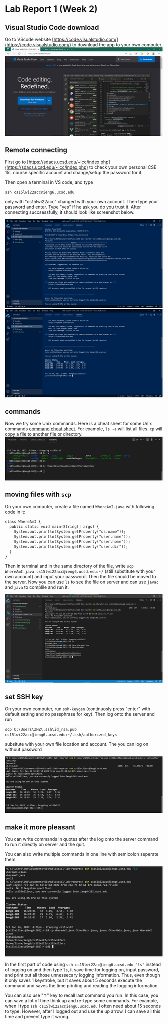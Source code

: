 # Lab Report 1   (Week 2)

## Visual Studio Code download

Go to VScode website [https://code.visualstudio.com/](https://code.visualstudio.com/) to download the app to your own computer.
![website](VScode.png)

## Remote connecting

First go to [https://sdacs.ucsd.edu/~icc/index.php](https://sdacs.ucsd.edu/~icc/index.php) to check your own personal CSE 15L course specific account and change/setup the password for it. 

Then open a terminal in VS code, and type 

`ssh cs15lwi22acc@ieng6.ucsd.edu`

only with "cs15lwi22acc" changed with your own account. Then type your password and enter. Type "yes" if he ask you do you trust it.  After connecting succsessfully, it should look like screenshot below.

![rC1](remoteConnect1.png)
![rC2](remoteConnect2.png)

## commands

Now we try some Unix commands. Here is a cheat sheet for some Unix commands
[command cheat sheet](http://www.mathcs.emory.edu/~valerie/courses/fall10/155/resources/unix_cheatsheet.html).
For example, `ls -a` will list all files. `cp` will copy a file to another file or directory.
![commands](commands.png)

## moving files with `scp`

On your own computer, create a file named `WhereAmI.java` with following code in it:

```
class WhereAmI {
  public static void main(String[] args) {
    System.out.println(System.getProperty("os.name"));
    System.out.println(System.getProperty("user.name"));
    System.out.println(System.getProperty("user.home"));
    System.out.println(System.getProperty("user.dir"));
  }
}
```

Then in terminal and in the same directory of the file, write `scp WhereAmI.java cs15lwi22acc@ieng6.ucsd.edu:~/` (still substitute with your own account) and input your password. Then the file should be moved to the server. Now you can use `ls` to see the file on server and can use `javac` and `java` to complile and run it.

![scp](scp.png)

## set SSH key

On your own computer, run `ssh-keygen` (continuosly press "enter" with default setting and no passphrase for key). Then log onto the server and run 

`scp C:\Users\ZHZ\.ssh\id_rsa.pub cs15lwi22acc@ieng6.ucsd.edu:~/.ssh/authorized_keys`

subsitute with your own file location and account. The you can log on without password

![SSH](ssh.png)

## make it more pleasant

You can write commands in quotes after the log onto the server command to run it directly on server and the quit.

You can also write multiple commands in one line with semicolon seperate them.

![pleasant](pleasant.png)

In the first part of code using `ssh cs15lwi22ac@ieng6.ucsd.edu "ls"` instead of logging on and then type `ls`, it save time for logging on, input password, and print out all those unnessecary logging information. Thus, even though it only saves 1 keystroke, but it saves about 5 seconds execute the command and saves the time printing and reading the logging information.

You can also use "↑" key to recall last command you run. In this case, you can save a lot of time think up and re-type some commands. For example, when I type `ssh cs15lwi22ac@ieng6.ucsd.edu` I often need about 15 seconds to type. However, after I logged out and use the up arrow, I can save all this time and prevent type it wrong.